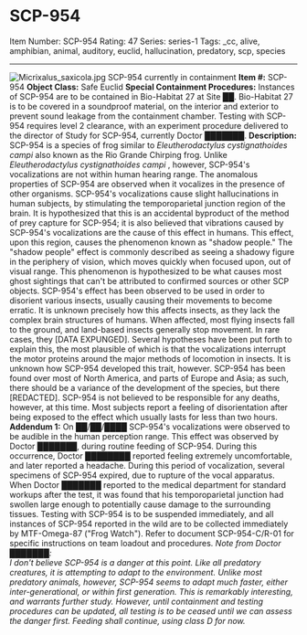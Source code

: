 # SCP-954
Item Number: SCP-954
Rating: 47
Series: series-1
Tags: _cc, alive, amphibian, animal, auditory, euclid, hallucination, predatory, scp, species

---

![Micrixalus_saxicola.jpg](https://scp-wiki.wdfiles.com/local--files/scp-954/Micrixalus_saxicola.jpg)
SCP-954 currently in containment
**Item #:** SCP-954
**Object Class:** Safe Euclid
**Special Containment Procedures:** Instances of SCP-954 are to be contained in Bio-Habitat 27 at Site ██. Bio-Habitat 27 is to be covered in a soundproof material, on the interior and exterior to prevent sound leakage from the containment chamber. Testing with SCP-954 requires level 2 clearance, with an experiment procedure delivered to the director of Study for SCP-954, currently Doctor ███████.
**Description:** SCP-954 is a species of frog similar to _Eleutherodactylus cystignathoides campi_ also known as the Rio Grande Chirping frog. Unlike _Eleutherodactylus cystignathoides campi_ , however, SCP-954's vocalizations are not within human hearing range. The anomalous properties of SCP-954 are observed when it vocalizes in the presence of other organisms.
SCP-954's vocalizations cause slight hallucinations in human subjects, by stimulating the temporoparietal junction region of the brain. It is hypothesized that this is an accidental byproduct of the method of prey capture for SCP-954; it is also believed that vibrations caused by SCP-954's vocalizations are the cause of this effect in humans.
This effect, upon this region, causes the phenomenon known as "shadow people." The "shadow people" effect is commonly described as seeing a shadowy figure in the periphery of vision, which moves quickly when focused upon, out of visual range. This phenomenon is hypothesized to be what causes most ghost sightings that can't be attributed to confirmed sources or other SCP objects.
SCP-954's effect has been observed to be used in order to disorient various insects, usually causing their movements to become erratic. It is unknown precisely how this affects insects, as they lack the complex brain structures of humans. When affected, most flying insects fall to the ground, and land-based insects generally stop movement. In rare cases, they [DATA EXPUNGED]. Several hypotheses have been put forth to explain this, the most plausible of which is that the vocalizations interrupt the motor proteins around the major methods of locomotion in insects. It is unknown how SCP-954 developed this trait, however. SCP-954 has been found over most of North America, and parts of Europe and Asia; as such, there should be a variance of the development of the species, but there [REDACTED].
SCP-954 is not believed to be responsible for any deaths, however, at this time. Most subjects report a feeling of disorientation after being exposed to the effect which usually lasts for less than two hours.
**Addendum 1:** On ██/██/████ SCP-954's vocalizations were observed to be audible in the human perception range. This effect was observed by Doctor ███████, during routine feeding of SCP-954. During this occurrence, Doctor ████████ reported feeling extremely uncomfortable, and later reported a headache. During this period of vocalization, several specimens of SCP-954 expired, due to rupture of the vocal apparatus.
When Doctor ███████ reported to the medical department for standard workups after the test, it was found that his temporoparietal junction had swollen large enough to potentially cause damage to the surrounding tissues. Testing with SCP-954 is to be suspended immediately, and all instances of SCP-954 reported in the wild are to be collected immediately by MTF-Omega-87 ("Frog Watch"). Refer to document SCP-954-C/R-01 for specific instructions on team loadout and procedures.
_Note from Doctor ███████:  
I don't believe SCP-954 is a danger at this point. Like all predatory creatures, it is attempting to adapt to the environment. Unlike most predatory animals, however, SCP-954 seems to adapt much faster, either inter-generational, or within first generation. This is remarkably interesting, and warrants further study. However, until containment and testing procedures can be updated, all testing is to be ceased until we can assess the danger first. Feeding shall continue, using class D for now._